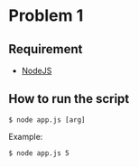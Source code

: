 # Problem 1

## Requirement

- [NodeJS](https://nodejs.org/en/)

## How to run the script

```
$ node app.js [arg]
```

Example:

```
$ node app.js 5
```
